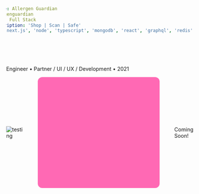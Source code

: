 ```yaml
---
projectTitle: Allergen Guardian
slug: allergenguardian
projectRole: Full Stack
projectDescription: 'Shop | Scan | Safe'
techUsed: ['next.js', 'node', 'typescript', 'mongodb', 'react', 'graphql', 'redis', 'fastify']
---
```


<script>
  import test from '$images/beforeDawnTempLogo.svg'
</script>

<style>
h1 {
background: linear-gradient(271deg,var(--hotpink) 30%, 50%,var(--aqua) 70%,#a162e8 94%);
background-clip: border-box;
-webkit-background-clip: text;
-webkit-text-fill-color: transparent;
}
div {
display: flex;
width: 100%;
align-items: center;
justify-content: center;
gap: 40px;
}
.img1 {
  max-height: 300px;
  max-width:600px;
}
.img2 {
  height: 300px;
  width: 600px;
  max-height: 300px;
  max-width:600px;
  background: hotpink;
  border-radius: 12px;
}
</style>

<article class="card">
<h1>{projectTitle}</h1>

<p>Engineer • Partner / UI / UX / Development • 2021</p>

<div>
<img class="img1" src={test} alt="testing" />
<div class="img2"/>
</div>

Coming Soon!

</article>
